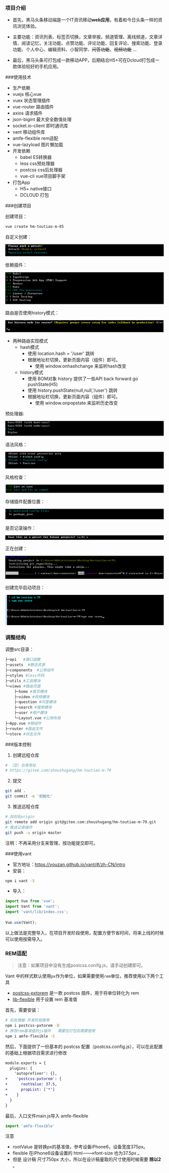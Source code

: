 ### 项目介绍

- 首先，黑马头条移动端是一个IT资讯移动**web应用**，有着和今日头条一样的资讯浏览体验。

- 主要功能：资讯列表、标签页切换，文章举报，频道管理、离线频道，文章详情、阅读记忆，关注功能、点赞功能、评论功能、回复评论、搜索功能、登录功能、个人中心、编辑资料、小智同学、~~问答功能~~、~~视频功能~~ ...   

- 最后，黑马头条可打包成一款移动APP，后期结合H5+可在Dcloud打包成一款体验较好的手机应用。



###使用技术

-  生产依赖
  - vuejs  核心vue
  - vuex  状态管理插件
  - vue-router  路由插件
  - axios  请求插件
  - json-bigint 最大安全数值处理
  - socket.io-client  即时通讯库
  - vant 移动组件库
  - amfe-flexible  rem适配
  - vue-lazyload 图片懒加载
- 开发依赖
  - babel  ES转换器
  - less  css预处理器
  - postcss  css后处理器
  - vue-cli  vue项目脚手架
- 打包App
  - H5+  native接口
  - DCLOUD 打包



###创建项目

创建项目：

```sh
vue create hm-toutiao-m-85
```

自定义创建：

![1567673823029](docs/media/1567673823029.png)

依赖插件：

![1567673863185](docs/media/1567673863185.png)

路由是否使用history模式：

![1567673950349](docs/media/1567673950349.png)

- 两种路由实现模式
  - hash模式 
    - 使用 location.hash = '/user'  跳转
    - 根据地址栏切换，更新页面内容（组件）即可。
      - 使用 window.onhashchange 来监听hash改变
  - history模式
    - 使用 BOM对象 history 提供了一些API  back forward go pushState(H5)
    - 使用 history.pushState(null,null,'/user')  跳转
    - 根据地址栏切换，更新页面内容（组件）即可。
      - 使用 window.onpopstate 来监听历史改变

预处理器:

![1567673986105](docs/media/1567673986105.png)

语法风格：

![1567674030615](docs/media/1567674030615.png)

风格检查：

![1567674082990](docs/media/1567674082990.png)

存储插件配置位置：

![1567674131232](docs/media/1567674131232.png)

是否记录操作：

![1567674179098](docs/media/1567674179098.png)

正在创建：

![1567674226855](docs/media/1567674226855.png)

创建完毕启动项目：

![1567674365365](docs/media/1567674365365.png)



### 调整结构

调整src目录：

```sh
├─api   #接口函数
├─assets  #静态资源
├─components  #公用组件
├─styles #less代码
├─utils #工具模块
└─views #路由页面
    ├─home #首页模块
    ├─video #视频模块
    ├─question #问答模块
    ├─search #搜索模块
    ├─user #用户模块
    └─Layout.vue #公用布局
├─App.vue #根组件
├─router #路由文件
└─store #状态文件
```



###版本控制

1. 创建远程仓库

```sh
# （空）仓库地址
# https://gitee.com/zhoushugang/hm-toutiao-m-79
```

2. 提交

```sh
git add .
git commit -m '初始化'
```

3. 推送远程仓库

```sh
# 加别名origin
git remote add origin git@gitee.com:zhoushugang/hm-toutiao-m-79.git
# 推送记录操作
git push -u origin master
```

注明：不再采用分支来管理，按功能提交即可。



###使用vant

- 官方地址：https://youzan.github.io/vant/#/zh-CN/intro
- 安装：

```sh
npm i vant -S
```

- 导入：

```js
import Vue from 'vue';
import Vant from 'vant';
import 'vant/lib/index.css';

Vue.use(Vant);
```

以上做法是完整导入，在项目开发阶段使用，配置方便节省时间，将来上线的时候可以使用按需导入。



### REM适配

> 注意：如果项目中没有生成postcss.conifg.js，请手动创建即可。

Vant 中的样式默认使用`px`作为单位，如果需要使用`rem`单位，推荐使用以下两个工具

- [postcss-pxtorem](https://github.com/cuth/postcss-pxtorem) 是一款 postcss 插件，用于将单位转化为 rem
- [lib-flexible](https://github.com/amfe/lib-flexible) 用于设置 rem 基准值

首先，需要安装：

```sh
# 后处理器 开发阶段使用
npm i postcss-pxtorem -D
# 修改rem基准值的js插件   需要在打包后需要使用
npm i amfe-flexible -S
```

然后，下面提供了一份基本的 postcss 配置（postcss.config.js），可以在此配置的基础上根据项目需求进行修改

```diff
module.exports = {
  plugins: {
    'autoprefixer': {},
+    'postcss-pxtorem': {
+      rootValue: 37.5,
+      propList: ['*']
+    }
  }
}
```

最后，入口文件main.js导入 amfe-flexible 

```js
import 'amfe-flexible'
```

注意

- rootValue 是转换px的基准值，参考设备iPhone6，设备宽度375px。
- flexible 在iPhone6设备设置的  html--->font-size 也为37.5px 。
- 但是 设计稿 尺寸750px 大小，所以在设计稿量取的尺寸使用时候需要  **除以2**  。





